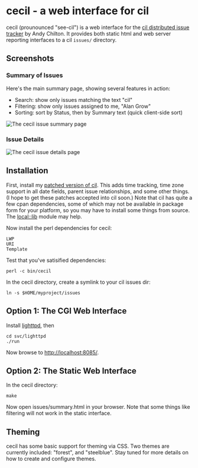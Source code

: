 # cecil - a web interface for cil #

cecil (prounounced "see-cil") is a web interface for the [cil distributed issue tracker](https://github.com/andychilton/cil) by Andy Chilton. It provides both static html and web server reporting interfaces to a cil `issues/` directory.

## Screenshots ##

### Summary of Issues ###

Here's the main summary page, showing several features in action:

* Search: show only issues matching the text "cil"
* Filtering: show only issues assigned to me, "Alan Grow"
* Sorting: sort by Status, then by Summary text (quick client-side sort)

![The cecil issue summary page](./cecil/raw/master/doc/cecil-summary.png)

### Issue Details ###

![The cecil issue details page](./cecil/raw/master/doc/cecil-issue.png)

## Installation ##

First, install my [patched version of cil](https://github.com/acg/cil/tree/timetrack). This adds time tracking, time zone support in all date fields, parent issue relationships, and some other things. (I hope to get these patches accepted into cil soon.) Note that cil has quite a few cpan dependencies, some of which may not be available in package form for your platform, so you may have to install some things from source. The [local::lib](http://search.cpan.org/~apeiron/local-lib-1.008004/lib/local/lib.pm) module may help.

Now install the perl dependencies for cecil:

    LWP
    URI
    Template

Test that you've satisified dependencies:

    perl -c bin/cecil

In the cecil directory, create a symlink to your cil issues dir:

    ln -s $HOME/myproject/issues

## Option 1: The CGI Web Interface ##

Install [lighttpd](http://www.lighttpd.net/), then

    cd svc/lighttpd
    ./run

Now browse to [http://localhost:8085/](http://localhost:8085/).

## Option 2: The Static Web Interface ##

In the cecil directory:

    make

Now open issues/summary.html in your browser. Note that some things like filtering will not work in the static interface.

## Theming ##

cecil has some basic support for theming via CSS. Two themes are currently included: "forest", and "steelblue". Stay tuned for more details on how to create and configure themes.


